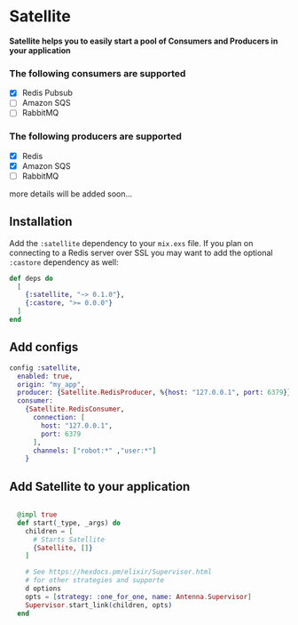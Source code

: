 # Satellite

**Satellite helps you to easily start a pool of Consumers and Producers in your application**

### The following consumers are supported

- [x] Redis Pubsub
- [ ] Amazon SQS
- [ ] RabbitMQ

### The following producers are supported

- [x] Redis 
- [x] Amazon SQS
- [ ] RabbitMQ

more details will be added soon...

## Installation

Add the `:satellite` dependency to your `mix.exs` file. If you plan on connecting to a Redis server over SSL you may want to add the optional `:castore` dependency as well:


```elixir
def deps do
  [
    {:satellite, "~> 0.1.0"},
    {:castore, ">= 0.0.0"}
  ]
end
```

## Add configs

```elixir
config :satellite,
  enabled: true,
  origin: "my_app",
  producer: {Satellite.RedisProducer, %{host: "127.0.0.1", port: 6379}},
  consumer: 
    {Satellite.RedisConsumer,
      connection: [
        host: "127.0.0.1",
        port: 6379
      ],
      channels: ["robot:*" ,"user:*"]
    }
```

## Add Satellite to your application

```elixir

  @impl true
  def start(_type, _args) do
    children = [
      # Starts Satellite
      {Satellite, []}
    ]

    # See https://hexdocs.pm/elixir/Supervisor.html
    # for other strategies and supporte
    d options
    opts = [strategy: :one_for_one, name: Antenna.Supervisor]
    Supervisor.start_link(children, opts)
  end
```